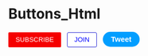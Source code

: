 # Buttons_Html
<style>
    .subscribe {
    background-color: rgb(245, 0, 0);
    color: white;
    border: none;
    height: 30px;
    width: 106;
    border-radius: 2px;
    cursor: pointer;
    margin-right: 8px;
    }
</style>
<button class="subscribe">
    SUBSCRIBE 
</button>
<button class="join">
    JOIN 
</button>
<style>
    .join {
    background-color: rgb(255, 255, 255);
    color: blue;
    border: rgb(42, 42, 212);
    border-style: solid;
    border-width: 1px;
    height: 30px;
    width: 60px;
    border-radius: 3px;
    cursor: pointer;
    margin-right: 8px;
    }
</style>


<button class="tweet">
    Tweet
</button>
<style>
    .tweet {
    background-color: rgb(2, 158, 255);
    font-weight: bold;
    color: rgb(255,255,255);
    border: rgb(42, 42, 212);
    border-style: none;
    border-width: 1px;
    height: 30px;
    width: 74px;
    border-radius: 18px;
    cursor: pointer;
    font-size: 15px;
   
    }
</style>
